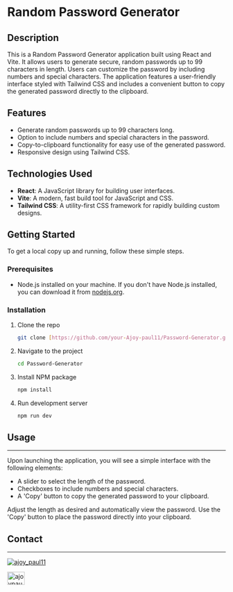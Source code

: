 # Random Password Generator

## Description
This is a Random Password Generator application built using React and Vite. It allows users to generate secure, random passwords up to 99 characters in length. Users can customize the password by including numbers and special characters. The application features a user-friendly interface styled with Tailwind CSS and includes a convenient button to copy the generated password directly to the clipboard.

## Features
- Generate random passwords up to 99 characters long.
- Option to include numbers and special characters in the password.
- Copy-to-clipboard functionality for easy use of the generated password.
- Responsive design using Tailwind CSS.


## Technologies Used

- **React**: A JavaScript library for building user interfaces.
- **Vite**: A modern, fast build tool for JavaScript and CSS.
- **Tailwind CSS**: A utility-first CSS framework for rapidly building custom designs.

## Getting Started

To get a local copy up and running, follow these simple steps.

### Prerequisites

- Node.js installed on your machine. If you don't have Node.js installed, you can download it from [nodejs.org](https://nodejs.org/).

### Installation

1. Clone the repo
   ```sh
   git clone [https://github.com/your-Ajoy-paul11/Password-Generator.git](https://github.com/Ajoy-paul11/Password-Generator.git)
   ```
2. Navigate to the project
    ```sh
    cd Password-Generator
    ```
3. Install NPM package
    ```sh
    npm install
    ```
4. Run development server
    ```sh
    npm run dev
    ```
## Usage

---
Upon launching the application, you will see a simple interface with the following elements:
- A slider to select the length of the password.
- Checkboxes to include numbers and special characters.
- A 'Copy' button to copy the generated password to your clipboard.

Adjust the length as desired and automatically view the password. Use the 'Copy' button to place the password directly into your clipboard.

## Contact

---
<p align="left"> <a href="https://twitter.com/ajoy_paul11" target="blank"><img src="https://img.shields.io/twitter/follow/ajoy_paul11?logo=twitter&style=for-the-badge" alt="ajoy_paul11" /></a> </p>

<a href="https://linkedin.com/in/ajoypaul" target="blank"><img align="center" src="https://raw.githubusercontent.com/rahuldkjain/github-profile-readme-generator/master/src/images/icons/Social/linked-in-alt.svg" alt="ajoypaul" height="30" width="40" /></a>
